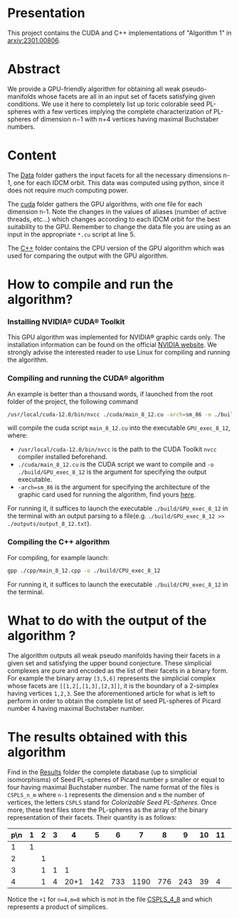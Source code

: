# Presentation
This project contains the CUDA and C++ implementations of "Algorithm 1" in [arxiv:2301.00806](https://arxiv.org/abs/2301.).
# Abstract
We provide a GPU-friendly algorithm for obtaining all weak pseudo-manifolds whose facets are all in an input set of facets satisfying given conditions. We use it here to completely list up toric colorable seed PL-spheres with a few vertices implying the complete characterization of PL-spheres of dimension n−1 with n+4 vertices having maximal Buchstaber numbers.
# Content
The [Data](./Data) folder gathers the input facets for all the necessary dimensions n-1, one for each IDCM orbit. This data was computed using python, since it does not require much computing power.

The [cuda](./cuda) folder gathers the GPU algorithms, with one file for each dimension n-1. Note the changes in the values of aliases (number of active threads, etc...) which changes according to each IDCM orbit for the best suitability to the GPU. Remember to change the data file you are using as an input in the appropriate ``*.cu`` script at line 5.

The [C++](./cpp) folder contains the CPU version of the GPU algorithm which was used for comparing the output with the GPU algorithm.
# How to compile and run the algorithm?
### Installing NVIDIA® CUDA® Toolkit
This GPU algorithm was implemented for NVIDIA® graphic cards only.
The installation information can be found on the official [NVIDIA website](https://developer.nvidia.com/cuda-toolkit).
We strongly advise the interested reader to use Linux for compiling and running the algorithm.
### Compiling and running the CUDA® algorithm
An example is better than a thousand words, if launched from the root folder of the project, the following command
```bash
/usr/local/cuda-12.0/bin/nvcc ./cuda/main_8_12.cu -arch=sm_86 -o ./build/GPU_exec_8_12
```
will compile the cuda script ``main_8_12.cu`` into the executable ``GPU_exec_8_12``,
where:
- ``/usr/local/cuda-12.0/bin/nvcc`` is the path to the CUDA Toolkit ``nvcc`` compiler installed beforehand.
- ``./cuda/main_8_12.cu`` is the CUDA script we want to compile and ``-o ./build/GPU_exec_8_12`` is the argument for specifying the output executable.
- ``-arch=sm_86`` is the argument for specifying the architecture of the graphic card used for running the algorithm, find yours [here](https://developer.nvidia.com/cuda-gpus).

For running it, it suffices to launch the executable ``./build/GPU_exec_8_12`` in the terminal with an output parsing to a file(e.g. ``./build/GPU_exec_8_12 >> ./outputs/output_8_12.txt``).
### Compiling the C++ algorithm
For compiling, for example launch:
```bash
gpp ./cpp/main_8_12.cpp -o ./build/CPU_exec_8_12
```
For running it, it suffices to launch the executable ``./build/CPU_exec_8_12`` in the terminal.

# What to do with the output of the algorithm ?
The algorithm outputs all weak pseudo manifolds having their facets in a given set and satisfying the upper bound conjecture.
These simplicial complexes are pure and encoded as the list of their facets in a binary form.
For example the binary array ``[3,5,6]`` represents the simplicial complex whose facets are ``[[1,2],[1,3],[2,3]]``, it is the boundary of a 2-simplex having vertices ``1,2,3``.
See the aforementioned article for what is left to perform in order to obtain the complete list of seed PL-spheres of Picard number 4 having maximal Buchstaber number. 

# The results obtained with this algorithm
Find in the [Results](./Results) folder the complete database (up to simplicial isomorphisms) of Seed PL-spheres of Picard number ``p`` smaller or equal to four having maximal Buchstaber number.
The name format of the files is ``CSPLS_n_m`` where ``n-1`` represents the dimension and ``m`` the number of vertices, the letters ``CSPLS`` stand for _Colorizable Seed PL-Spheres_. 
Once more, these text files store the PL-spheres as the array of the binary representation of their facets.
Their quantity is as follows:

| p\n | 1 | 2 | 3   | 4    | 5     | 6   | 7    | 8   | 9   | 10 | 11 | >11 | total  |
|------------------|---|---|-----|------|-------|-------|--------|-------|-------|------|-----|-------|--------|
| 1              | 1 |   |     |      |       |       |        |       |       |      |     |       | 1      |
| $2$              |   | $1$ |     |      |       |       |        |       |       |      |     |       | 1    |
| $3$              |   | 1 | 1 | 1    |       |       |        |       |       |      |     |       | 3    |
| $4$              |   | 1 | 4 | 20+1 | 142 | 733 | 1190 | 776 | 243 | 39 | 4 |       | 3141 |

Notice the ``+1`` for ``n=4,m=8`` which is not in the file [CSPLS_4_8](./Results/CSPLS_4_8) and which represents a product of simplices.